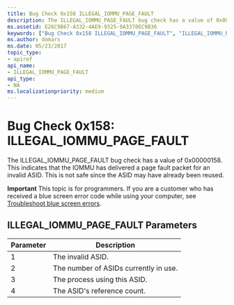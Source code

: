 ```yaml
---
title: Bug Check 0x158 ILLEGAL_IOMMU_PAGE_FAULT
description: The ILLEGAL_IOMMU_PAGE_FAULT bug check has a value of 0x00000158. This indicates that the IOMMU has delivered a page fault packet for an invalid ASID. 
ms.assetid: E26C9B67-A332-4AE9-9325-9A3378EC9B36
keywords: ["Bug Check 0x158 ILLEGAL_IOMMU_PAGE_FAULT", "ILLEGAL_IOMMU_PAGE_FAULT"]
ms.author: domars
ms.date: 05/23/2017
topic_type:
- apiref
api_name:
- ILLEGAL_IOMMU_PAGE_FAULT
api_type:
- NA
ms.localizationpriority: medium
---
```


# Bug Check 0x158: ILLEGAL\_IOMMU\_PAGE\_FAULT


The ILLEGAL\_IOMMU\_PAGE\_FAULT bug check has a value of 0x00000158. This indicates that the IOMMU has delivered a page fault packet for an invalid ASID. This is not safe since the ASID may have already been reused.

**Important** This topic is for programmers. If you are a customer who has received a blue screen error code while using your computer, see [Troubleshoot blue screen errors](http://windows.microsoft.com/windows-10/troubleshoot-blue-screen-errors).

## ILLEGAL\_IOMMU\_PAGE\_FAULT Parameters


| Parameter | Description                           |
|-----------|---------------------------------------|
| 1         | The invalid ASID.                     |
| 2         | The number of ASIDs currently in use. |
| 3         | The process using this ASID.          |
| 4         | The ASID's reference count.           |

 

 

 




